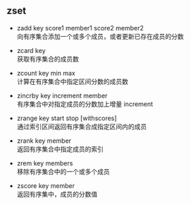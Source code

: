 ## zset
* zadd key score1 member1 score2 member2  
向有序集合添加一个或多个成员，或者更新已存在成员的分数

* zcard key  
获取有序集合的成员数

* zcount key min max  
计算在有序集合中指定区间分数的成员数

* zincrby key increment member  
有序集合中对指定成员的分数加上增量 increment

* zrange key start stop \[withscores\]  
通过索引区间返回有序集合成指定区间内的成员

* zrank key member  
返回有序集合中指定成员的索引

* zrem key members  
移除有序集合中的一个或多个成员

* zscore key member  
返回有序集中，成员的分数值